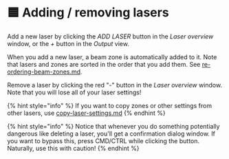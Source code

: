 # 🟦 Adding / removing lasers

Add a new laser by clicking the _ADD LASER_ button in the _Laser overview_ window, or the _+_ button in the _Output_ view.&#x20;

When you add a new laser, a beam zone is automatically added to it. Note that lasers and zones are sorted in the order that you add them. See [re-ordering-beam-zones.md](output-view/re-ordering-beam-zones.md "mention").

Remove a laser by clicking the red "-" button in the _Laser overview_ window. Note that you will lose all of your laser settings!

{% hint style="info" %}
If you want to copy zones or other settings from other lasers, use [copy-laser-settings.md](laser-settings/copy-laser-settings.md "mention")
{% endhint %}

{% hint style="info" %}
Notice that whenever you do something potentially dangerous like deleting a laser, you'll get a confirmation dialog window. If you want to bypass this, press CMD/CTRL while clicking the button. Naturally, use this with caution!
{% endhint %}
